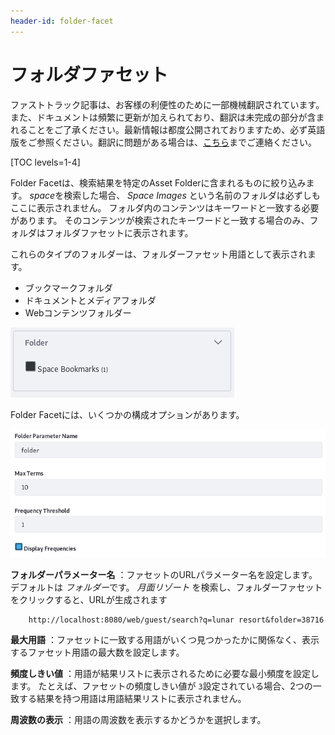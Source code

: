 ```yaml
---
header-id: folder-facet
---
```


# フォルダファセット

<p class="alert alert-info"><span class="wysiwyg-color-blue120">ファストトラック記事は、お客様の利便性のために一部機械翻訳されています。また、ドキュメントは頻繁に更新が加えられており、翻訳は未完成の部分が含まれることをご了承ください。最新情報は都度公開されておりますため、必ず英語版をご参照ください。翻訳に問題がある場合は、<a href="mailto:support-content-jp@liferay.com">こちら</a>までご連絡ください。</span></p>

[TOC levels=1-4]

Folder Facetは、検索結果を特定のAsset Folderに含まれるものに絞り込みます。 *space*を検索した場合、 *Space Images* という名前のフォルダは必ずしもここに表示されません。 フォルダ内のコンテンツはキーワードと一致する必要があります。 そのコンテンツが検索されたキーワードと一致する場合のみ、フォルダはフォルダファセットに表示されます。

これらのタイプのフォルダーは、フォルダーファセット用語として表示されます。

  - ブックマークフォルダ
  - ドキュメントとメディアフォルダ
  - Webコンテンツフォルダー

![図1：一致するコンテンツを持つ各フォルダーは、ファセット用語です。](../../../images/search-folder-facet.png)

Folder Facetには、いくつかの構成オプションがあります。

![図2：Folder Facetは構成可能です。](../../../images/search-folder-facet-config.png)

**フォルダーパラメーター名** ：ファセットのURLパラメーター名を設定します。 デフォルトは *フォルダー*です。 *月面リゾート* を検索し、フォルダーファセットをクリックすると、URLが生成されます

``` 
    http://localhost:8080/web/guest/search?q=lunar resort&folder=38716
```

**最大用語** ：ファセットに一致する用語がいくつ見つかったかに関係なく、表示するファセット用語の最大数を設定します。

**頻度しきい値** ：用語が結果リストに表示されるために必要な最小頻度を設定します。 たとえば、ファセットの頻度しきい値が `3`設定されている場合、2つの一致する結果を持つ用語は用語結果リストに表示されません。

**周波数の表示** ：用語の周波数を表示するかどうかを選択します。

